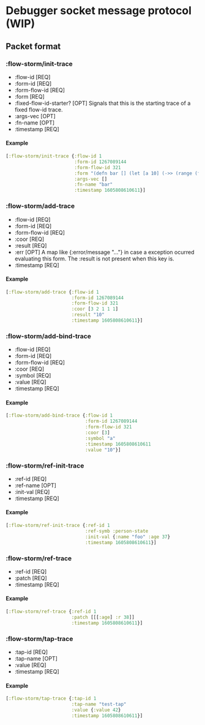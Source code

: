 # Debugger socket message protocol (WIP)

## Packet format

### :flow-storm/init-trace

- :flow-id [REQ]
- :form-id [REQ]
- :form-flow-id [REQ]
- :form [REQ]
- :fixed-flow-id-starter? [OPT] Signals that this is the starting trace of a fixed flow-id trace.
- :args-vec [OPT]
- :fn-name [OPT]
- :timestamp [REQ]

#### Example

```clojure
[:flow-storm/init-trace {:flow-id 1
						 :form-id 1267089144
						 :form-flow-id 321
						 :form "(defn bar [] (let [a 10] (->> (range (foo a a)) (map inc) (filter odd?) (reduce +))))"
						 :args-vec []
						 :fn-name "bar"
						 :timestamp 1605808610611}]
```

### :flow-storm/add-trace

- :flow-id [REQ]
- :form-id [REQ]
- :form-flow-id [REQ]
- :coor [REQ]
- :result [REQ]
- :err [OPT]  A map like {:error/message "..."} in case a exception ocurred evaluating this form. The :result is not present when this key is.
- :timestamp [REQ]

#### Example

```clojure
[:flow-storm/add-trace {:flow-id 1
						:form-id 1267089144
						:form-flow-id 321
						:coor [3 2 1 1 1]
						:result "10"
						:timestamp 1605808610611}]
```

### :flow-storm/add-bind-trace

- :flow-id [REQ]
- :form-id [REQ]
- :form-flow-id [REQ]
- :coor [REQ]
- :symbol [REQ]
- :value [REQ]
- :timestamp [REQ]

#### Example

```clojure
[:flow-storm/add-bind-trace {:flow-id 1
							 :form-id 1267089144
							 :form-flow-id 321
							 :coor [3]
							 :symbol "a"
							 :timestamp 1605808610611
							 :value "10"}]
```

### :flow-storm/ref-init-trace 

- :ref-id [REQ]
- :ref-name [OPT]
- :init-val [REQ]
- :timestamp [REQ]

#### Example

```clojure
[:flow-storm/ref-init-trace {:ref-id 1
                             :ref-symb :person-state
                             :init-val {:name "foo" :age 37}
							 :timestamp 1605808610611}]
```

### :flow-storm/ref-trace

- :ref-id [REQ]
- :patch [REQ]
- :timestamp [REQ]

#### Example

```clojure
[:flow-storm/ref-trace {:ref-id 1
                        :patch [[[:age] :r 38]]
						:timestamp 1605808610611}]
```

### :flow-storm/tap-trace

- :tap-id [REQ]
- :tap-name [OPT]
- :value [REQ]
- :timestamp [REQ]
						
#### Example
```clojure
[:flow-storm/tap-trace {:tap-id 1
                        :tap-name "test-tap"
                        :value {:value 42}
						:timestamp 1605808610611}]
```
